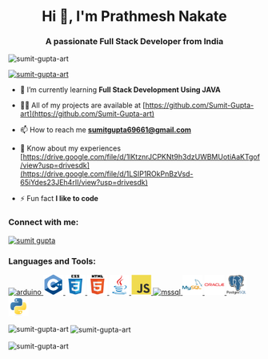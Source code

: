 <h1 align="center">Hi 👋, I'm Prathmesh Nakate</h1>
<h3 align="center">A passionate Full Stack Developer from India</h3>

<p align="left"> <img src="https://komarev.com/ghpvc/?username=sumit-gupta-art&label=Profile%20views&color=0e75b6&style=flat" alt="sumit-gupta-art" /> </p>

<p align="left"> <a href="https://github.com/ryo-ma/github-profile-trophy"><img src="https://github-profile-trophy.vercel.app/?username=sumit-gupta-art" alt="sumit-gupta-art" /></a> </p>

- 🌱 I’m currently learning **Full Stack Development Using JAVA**

- 👨‍💻 All of my projects are available at [https://github.com/Sumit-Gupta-art](https://github.com/Sumit-Gupta-art)

- 📫 How to reach me **sumitgupta69661@gmail.com**

- 📄 Know about my experiences [https://drive.google.com/file/d/1lKtznrJCPKNt9h3dzUWBMUotiAaKTgof/view?usp=drivesdk](https://drive.google.com/file/d/1LSIP1ROkPnBzVsd-65iYdes23JEh4rII/view?usp=drivesdk)

- ⚡ Fun fact **I like to code**

<h3 align="left">Connect with me:</h3>
<p align="left">
<a href="https://linkedin.com/in/sumit gupta" target="blank"><img align="center" src="https://raw.githubusercontent.com/rahuldkjain/github-profile-readme-generator/master/src/images/icons/Social/linked-in-alt.svg" alt="sumit gupta" height="30" width="40" /></a>
</p>

<h3 align="left">Languages and Tools:</h3>
<p align="left"> <a href="https://www.arduino.cc/" target="_blank" rel="noreferrer"> <img src="https://cdn.worldvectorlogo.com/logos/arduino-1.svg" alt="arduino" width="40" height="40"/> </a> <a href="https://www.w3schools.com/cpp/" target="_blank" rel="noreferrer"> <img src="https://raw.githubusercontent.com/devicons/devicon/master/icons/cplusplus/cplusplus-original.svg" alt="cplusplus" width="40" height="40"/> </a> <a href="https://www.w3schools.com/css/" target="_blank" rel="noreferrer"> <img src="https://raw.githubusercontent.com/devicons/devicon/master/icons/css3/css3-original-wordmark.svg" alt="css3" width="40" height="40"/> </a> <a href="https://www.w3.org/html/" target="_blank" rel="noreferrer"> <img src="https://raw.githubusercontent.com/devicons/devicon/master/icons/html5/html5-original-wordmark.svg" alt="html5" width="40" height="40"/> </a> <a href="https://www.java.com" target="_blank" rel="noreferrer"> <img src="https://raw.githubusercontent.com/devicons/devicon/master/icons/java/java-original.svg" alt="java" width="40" height="40"/> </a> <a href="https://developer.mozilla.org/en-US/docs/Web/JavaScript" target="_blank" rel="noreferrer"> <img src="https://raw.githubusercontent.com/devicons/devicon/master/icons/javascript/javascript-original.svg" alt="javascript" width="40" height="40"/> </a> <a href="https://www.microsoft.com/en-us/sql-server" target="_blank" rel="noreferrer"> <img src="https://www.svgrepo.com/show/303229/microsoft-sql-server-logo.svg" alt="mssql" width="40" height="40"/> </a> <a href="https://www.mysql.com/" target="_blank" rel="noreferrer"> <img src="https://raw.githubusercontent.com/devicons/devicon/master/icons/mysql/mysql-original-wordmark.svg" alt="mysql" width="40" height="40"/> </a> <a href="https://www.oracle.com/" target="_blank" rel="noreferrer"> <img src="https://raw.githubusercontent.com/devicons/devicon/master/icons/oracle/oracle-original.svg" alt="oracle" width="40" height="40"/> </a> <a href="https://www.postgresql.org" target="_blank" rel="noreferrer"> <img src="https://raw.githubusercontent.com/devicons/devicon/master/icons/postgresql/postgresql-original-wordmark.svg" alt="postgresql" width="40" height="40"/> </a> <a href="https://www.python.org" target="_blank" rel="noreferrer"> <img src="https://raw.githubusercontent.com/devicons/devicon/master/icons/python/python-original.svg" alt="python" width="40" height="40"/> </a> </p>

<p><img align="left" src="https://github-readme-stats.vercel.app/api/top-langs?username=sumit-gupta-art&show_icons=true&locale=en&layout=compact" alt="sumit-gupta-art" /></p>

<p>&nbsp;<img align="center" src="https://github-readme-stats.vercel.app/api?username=sumit-gupta-art&show_icons=true&locale=en" alt="sumit-gupta-art" /></p>

<p><img align="center" src="https://github-readme-streak-stats.herokuapp.com/?user=sumit-gupta-art&" alt="sumit-gupta-art" /></p>
